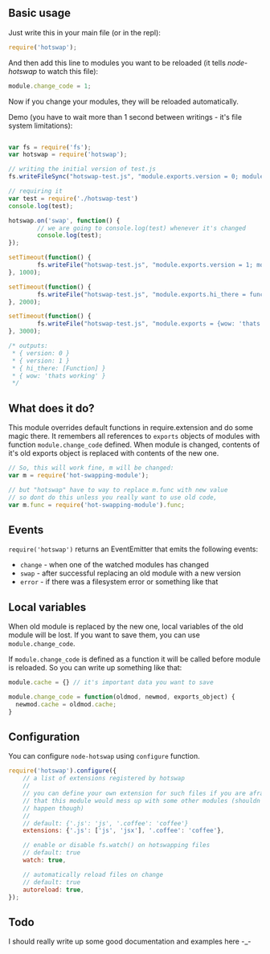 ## Basic usage

Just write this in your main file (or in the repl):

```javascript
require('hotswap');
```

And then add this line to modules you want to be reloaded (it tells *node-hotswap* to watch this file):

```javascript
module.change_code = 1;
```

Now if you change your modules, they will be reloaded automatically.

Demo (you have to wait more than 1 second between writings - it's file system limitations):
```javascript

var fs = require('fs');
var hotswap = require('hotswap');

// writing the initial version of test.js
fs.writeFileSync("hotswap-test.js", "module.exports.version = 0; module.change_code = true;");

// requiring it
var test = require('./hotswap-test')
console.log(test);

hotswap.on('swap', function() {
        // we are going to console.log(test) whenever it's changed
        console.log(test);
});

setTimeout(function() {
        fs.writeFile("hotswap-test.js", "module.exports.version = 1; module.change_code = true;")
}, 1000);

setTimeout(function() {
        fs.writeFile("hotswap-test.js", "module.exports.hi_there = function(){}; module.change_code = true;")
}, 2000);

setTimeout(function() {
        fs.writeFile("hotswap-test.js", "module.exports = {wow: 'thats working'}; module.change_code = true;")
}, 3000);

/* outputs:
 * { version: 0 }
 * { version: 1 }
 * { hi_there: [Function] }
 * { wow: 'thats working' }
 */
```

## What does it do?

This module overrides default functions in require.extension and do some magic there. It remembers all references to `exports` objects of modules with function `module.change_code` defined. When module is changed, contents of it's old exports object is replaced with contents of the new one.

```javascript
// So, this will work fine, m will be changed:
var m = require('hot-swapping-module');

// but "hotswap" have to way to replace m.func with new value
// so dont do this unless you really want to use old code, 
var m.func = require('hot-swapping-module').func;
```

## Events

`require('hotswap')` returns an EventEmitter that emits the following events:

- `change` - when one of the watched modules has changed
- `swap` - after successful replacing an old module with a new version
- `error` - if there was a filesystem error or something like that

## Local variables

When old module is replaced by the new one, local variables of the old module will be lost. 
If you want to save them, you can use `module.change_code`.

If `module.change_code` is defined as a function it will be called before module is reloaded. So you can write up something like that:

```javascript
module.cache = {} // it's important data you want to save

module.change_code = function(oldmod, newmod, exports_object) {
  newmod.cache = oldmod.cache;
}
```

## Configuration

You can configure `node-hotswap` using `configure` function. 

```javascript
require('hotswap').configure({
	// a list of extensions registered by hotswap
	//
	// you can define your own extension for such files if you are afraid 
	// that this module would mess up with some other modules (shouldn't 
	// happen though)
    //
	// default: {'.js': 'js', '.coffee': 'coffee'}
	extensions: {'.js': ['js', 'jsx'], '.coffee': 'coffee'},

	// enable or disable fs.watch() on hotswapping files
	// default: true
	watch: true,

	// automatically reload files on change
	// default: true
	autoreload: true,
});
```

## Todo

I should really write up some good documentation and examples here -_-
